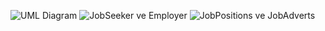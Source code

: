 ![UML Diagram](https://user-images.githubusercontent.com/69654137/121247279-bb75ff00-c8aa-11eb-991c-b8ef4df19111.png)
![JobSeeker ve Employer](https://user-images.githubusercontent.com/69654137/121247332-cc267500-c8aa-11eb-949d-9e51825c4593.png)
![JobPositions ve JobAdverts](https://user-images.githubusercontent.com/69654137/121247337-ccbf0b80-c8aa-11eb-862a-b1a6432b5591.png)
